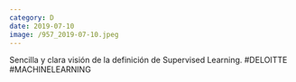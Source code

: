 ```yaml
--- 
category: D 
date: 2019-07-10 
image: /957_2019-07-10.jpeg 
--- 
```


Sencilla y clara visión de la definición de Supervised Learning. #DELOITTE #MACHINELEARNING